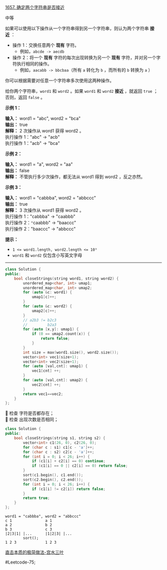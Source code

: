 [1657. 确定两个字符串是否接近](https://leetcode.cn/problems/determine-if-two-strings-are-close/)

中等

如果可以使用以下操作从一个字符串得到另一个字符串，则认为两个字符串 **接近** ：

- 操作 1：交换任意两个 **现有** 字符。
    - 例如，`abcde -> aecdb`
- 操作 2：将一个 **现有** 字符的每次出现转换为另一个 **现有** 字符，并对另一个字符执行相同的操作。
    - 例如，`aacabb -> bbcbaa`（所有 `a` 转化为 `b` ，而所有的 `b` 转换为 `a` ）

你可以根据需要对任意一个字符串多次使用这两种操作。

给你两个字符串，`word1` 和 `word2` 。如果 `word1` 和 `word2` **接近** ，就返回 `true` ；否则，返回 `false` 。

**示例 1：**

**输入：** word1 = "abc", word2 = "bca"  
**输出：** true  
**解释：** 2 次操作从 word1 获得 word2 。  
执行操作 1："abc" -> "acb"  
执行操作 1："acb" -> "bca"  

**示例 2：**

**输入：** word1 = "a", word2 = "aa"  
**输出：** false  
**解释：** 不管执行多少次操作，都无法从 word1 得到 word2 ，反之亦然。  

**示例 3：**

**输入：** word1 = "cabbba", word2 = "abbccc"  
**输出：** true  
**解释：** 3 次操作从 word1 获得 word2 。  
执行操作 1："cabbba" -> "caabbb"  
执行操作 2：`"`caabbb" -> "baaccc"  
执行操作 2："baaccc" -> "abbccc"  

**提示：**

- `1 <= word1.length, word2.length <= 10⁵`
- `word1` 和 `word2` 仅包含小写英文字母
---- ----
```cpp
class Solution {
public:
    bool closeStrings(string word1, string word2) {
        unordered_map<char, int> umap1;
        unordered_map<char, int> umap2;
        for (auto &c: word1) {
            umap1[c]++;
        }
        for (auto &c: word2) {
            umap2[c]++;
        }
        // a2b3 != b2c3
        //         b2a3
        for (auto [x,y]: umap1) {
            if (0 == umap2.count(x)) {
                return false;
            }
        }
        int size = max(word1.size(), word2.size());
        vector<int> vec1(size+1);
        vector<int> vec2(size+1);
        for (auto [val,cnt]: umap1) {
            vec1[cnt] ++;
        }
        for (auto [val,cnt]: umap2) {
            vec2[cnt] ++;
        }
        return vec1==vec2;
    }
};
```

🧐 检查 字符是否都存在；  
🧐 检查 出现次数是否相同；
```cpp
class Solution {
public:
    bool closeStrings(string s1, string s2) {
        vector<int> c1(26, 0), c2(26, 0);
        for (char c : s1) c1[c - 'a']++;
        for (char c : s2) c2[c - 'a']++;
        for (int i = 0; i < 26; i++) {
            if (c1[i] + c2[i] == 0) continue;
            if (c1[i] == 0 || c2[i] == 0) return false;
        }
        sort(c1.begin(), c1.end());
        sort(c2.begin(), c2.end());
        for (int i = 0; i < 26; i++) {
            if (c1[i] != c2[i]) return false;
        }
        return true;
    }
};
```

```
word1 = "cabbba", word2 = "abbccc"
c 1               a 1
a 2               b 2
b 3               c 3
|2|3|1| |...      |1|2|3| |...
        sort();
1 2 3             1 2 3
```
[直击本质的极简做法-宫水三叶](https://leetcode.cn/problems/determine-if-two-strings-are-close/solutions/2377025/gong-shui-san-xie-jian-dan-mo-ni-ti-by-a-feae/)

#Leetcode-75;